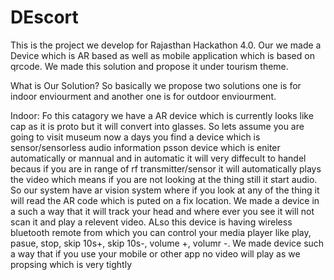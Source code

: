 # DEscort
This is the project we develop for Rajasthan Hackathon 4.0. Our we made a Device which is AR based as well as mobile application which is based on qrcode. We made this solution and propose it under  tourism theme.

What is Our Solution?
So basically we propose two solutions one is for indoor enviourment and another one is for outdoor enviourment.

Indoor:
Fo this catagory we have a AR device which is currently  looks like cap as it is proto but it will convert into glasses. So lets assume you are going to visit museum now a days you find a device which is sensor/sensorless audio information psson device which is eniter automatically or mannual and in automatic it will very diffecult to handel becaus if you are in range of rf transmitter/sensor it will automatically plays the video  which means if you are not looking at the thing still it start audio. So our system have ar vision system where if you look at any of the thing it will read the AR code which is puted on a fix location. We made a device in a such a way that it will track your head and where ever you see it will not scan it and play a relevent video. ALso this device is having wireless bluetooth remote from which you can control your media player like play, pasue, stop, skip 10s+, skip 10s-, volume +, volumr -. We made device such a way that if you use your mobile or other app no video will play as we propsing which is very tightly

